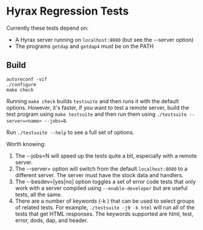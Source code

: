 # Hyrax Regression Tests

Currently these tests depend on:
* A Hyrax server running on `localhost:8080` (but see the --server option)
* The programs `getdap` and `getdap4` must be on the PATH

## Build

```
autoreconf -vif
./configure 
make check
```

Running `make check` builds `testsuite` and then runs it with the default
options. However, it's faster, if you want to test a remote server, build
the test program using `make testsuite` and then run them using 
`./testsuite --server=<name> --jobs=8`.

Run `./testsuite --help` to see a full set of options.

Worth knowing:
1. The --jobs=N will speed up the tests quite a bit, especially with a remote 
server.
2. The --server=<host> option will switch from the default `localhost:8080` to
a different server. The server must have the stock data and handlers.
3. The --besdev=[yes|no] option toggles a set of error code tests that only work
with a server compiled using `--enable-developer` but are useful tests, all the same.
3. There are a number of keywords (-k <word>) that can be used to select groups of
related tests. For example, `./testsuite -j9 -k html` will run all of the tests that
get HTML responses. The keywords supported are html, test, error, dods, dap, and header.
